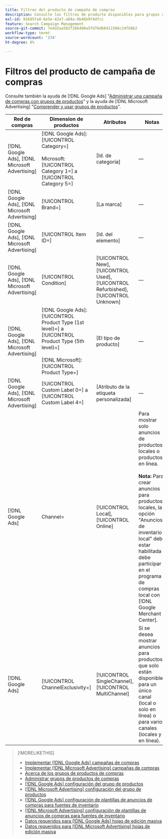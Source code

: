 ```yaml
---
title: Filtros del producto de campaña de compras
description: Consulte los filtros de producto disponibles para grupos de productos de compras.
exl-id: 91695fa8-6e5e-42a7-a84a-0b46b9f4dfcc
feature: Search Campaign Management
source-git-commit: 7e4d2aa502f26b480a5fd76d68411586c24f68b2
workflow-type: tm+mt
source-wordcount: '174'
ht-degree: 0%

---
```


# Filtros del producto de campaña de compras

Consulte también la ayuda de [!DNL Google Ads] &quot;[Administrar una campaña de compras con grupos de productos](https://support.google.com/google-ads/answer/6275317)&quot; y la ayuda de [!DNL Microsoft Advertising] &quot;[Comprender y usar grupos de productos](https://help.ads.microsoft.com/#apex/bae/en/56782)&quot;.

| Red de compras | Dimension de productos | Atributos | Notas |
|----|----|----|----|
| [!DNL Google Ads], [!DNL Microsoft Advertising] | [!DNL Google Ads]: [!UICONTROL Category=]<br><br>Microsoft: [!UICONTROL Category 1=] a [!UICONTROL Category 5=] | \[Id. de categoría\] | — |
| [!DNL Google Ads], [!DNL Microsoft Advertising] | [!UICONTROL Brand=] | \[La marca\] | — |
| [!DNL Google Ads], [!DNL Microsoft Advertising] | [!UICONTROL Item ID=] | \[Id. del elemento\] | — |
| [!DNL Google Ads], [!DNL Microsoft Advertising] | [!UICONTROL Condition] | [!UICONTROL New], [!UICONTROL Used], [!UICONTROL Refurbished], [!UICONTROL Unknown] | — |
| [!DNL Google Ads], [!DNL Microsoft Advertising] | [!DNL Google Ads]: [!UICONTROL Product Type (1st level)=] a [!UICONTROL Product Type (5th level)=]<br><br>[!DNL Microsoft]: [!UICONTROL Product Type=] | \[El tipo de producto\] | — |
| [!DNL Google Ads], [!DNL Microsoft Advertising] | [!UICONTROL Custom Label 0=] a [!UICONTROL Custom Label 4=] | \[Atributo de la etiqueta personalizada\] | — |
| [!DNL Google Ads] | Channel= | [!UICONTROL Local], [!UICONTROL Online] | Para mostrar solo anuncios de productos locales o productos en línea.<br><br><b>Nota:</b> Para crear anuncios para productos locales, la opción &quot;Anuncios de inventario local&quot; debe estar habilitada y debe participar en el programa de compras local con [!DNL Google Merchant Center]. |
| [!DNL Google Ads] | [!UICONTROL ChannelExclusivity=] | [!UICONTROL SingleChannel], [!UICONTROL MultiChannel] | Si se desea mostrar anuncios para productos que solo están disponibles para un único canal (local o solo en línea) o para varios canales (locales y en línea). |

>[!MORELIKETHIS]
>
>* [Implementar [!DNL Google Ads] campañas de compras](/help/search-social-commerce/campaign-management/special-workflows/google-shopping-campaigns.md)
>* [Implementar [!DNL Microsoft Advertising] campañas de compras](/help/search-social-commerce/campaign-management/special-workflows/microsoft-shopping-campaigns.md)
>* [Acerca de los grupos de productos de compras](product-group-about.md)
>* [Administrar grupos de productos de compras](product-group-manage.md)
>* [[!DNL Google Ads] configuración del grupo de productos](/help/search-social-commerce/campaign-management/campaigns/product-group-settings-google.md)
>* [[!DNL Microsoft Advertising] configuración del grupo de productos](/help/search-social-commerce/campaign-management/campaigns/product-group-settings-microsoft.md)
>* [[!DNL Google Ads] configuración de plantillas de anuncios de compras para fuentes de inventario](/help/search-social-commerce/campaign-management/inventory-feeds/ad-templates/template-google-shopping.md)
>* [[!DNL Microsoft Advertising] configuración de plantillas de anuncios de compras para fuentes de inventario](/help/search-social-commerce/campaign-management/inventory-feeds/ad-templates/template-microsoft-shopping.md)
>* [Datos requeridos para [!DNL Google Ads] hojas de edición masiva](/help/search-social-commerce/campaign-management/bulksheets/bulksheet-data-formats/bulksheet-data-google.md)
>* [Datos requeridos para [!DNL Microsoft Advertising] hojas de edición masiva](/help/search-social-commerce/campaign-management/bulksheets/bulksheet-data-formats/bulksheet-data-microsoft.md)
